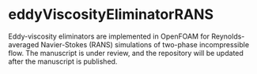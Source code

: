 # eddyViscosityEliminatorRANS
Eddy-viscosity eliminators are implemented in OpenFOAM for Reynolds-averaged Navier-Stokes (RANS) simulations of two-phase incompressible flow. The manuscript is under review, and the repository will be updated after the manuscript is published.  
